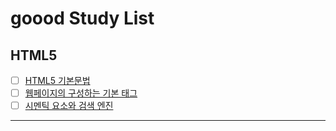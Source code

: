 # goood Study List

## HTML5

- [ ] [HTML5 기본문법](https://github.com/Carrot-group-study/goood/blob/main/HTML/HTML5%20%EA%B8%B0%EB%B3%B8%EB%AC%B8%EB%B2%95.md)
- [ ] [웹페이지의 구성하는 기본 태그](https://github.com/Carrot-group-study/goood/blob/main/HTML/%EC%9B%B9%ED%8E%98%EC%9D%B4%EC%A7%80%EC%9D%98%20%EA%B5%AC%EC%84%B1%ED%95%98%EB%8A%94%20%EA%B8%B0%EB%B3%B8%20%ED%83%9C%EA%B7%B8.md)
- [ ] [시멘틱 요소와 검색 엔진](https://github.com/Carrot-group-study/goood/blob/main/HTML/%EC%8B%9C%EB%A9%98%ED%8B%B1%20%EC%9A%94%EC%86%8C%EC%99%80%20%EA%B2%80%EC%83%89%20%EC%97%94%EC%A7%84.md)

<hr />
